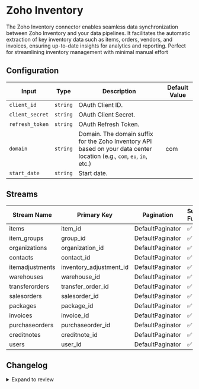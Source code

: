 # Zoho Inventory
The Zoho Inventory connector  enables seamless data synchronization between Zoho Inventory and your data pipelines. It facilitates the automatic extraction of key inventory data such as items, orders, vendors, and invoices, ensuring up-to-date insights for analytics and reporting. Perfect for streamlining inventory management with minimal manual effort

## Configuration

| Input | Type | Description | Default Value |
|-------|------|-------------|---------------|
| `client_id` | `string` | OAuth Client ID.  |  |
| `client_secret` | `string` | OAuth Client Secret.  |  |
| `refresh_token` | `string` | OAuth Refresh Token.  |  |
| `domain` | `string` | Domain. The domain suffix for the Zoho Inventory API based on your data center location (e.g., `com`, `eu`, `in`, etc.) | com |
| `start_date` | `string` | Start date.  |  |

## Streams
| Stream Name | Primary Key | Pagination | Supports Full Sync | Supports Incremental |
|-------------|-------------|------------|---------------------|----------------------|
| items | item_id | DefaultPaginator | ✅ |  ❌  |
| item_groups | group_id | DefaultPaginator | ✅ |  ❌  |
| organizations | organization_id | DefaultPaginator | ✅ |  ❌  |
| contacts | contact_id | DefaultPaginator | ✅ |  ❌  |
| itemadjustments | inventory_adjustment_id | DefaultPaginator | ✅ |  ❌  |
| warehouses | warehouse_id | DefaultPaginator | ✅ |  ❌  |
| transferorders | transfer_order_id | DefaultPaginator | ✅ |  ❌  |
| salesorders | salesorder_id | DefaultPaginator | ✅ |  ❌  |
| packages | package_id | DefaultPaginator | ✅ |  ✅  |
| invoices | invoice_id | DefaultPaginator | ✅ |  ✅  |
| purchaseorders | purchaseorder_id | DefaultPaginator | ✅ |  ❌  |
| creditnotes | creditnote_id | DefaultPaginator | ✅ |  ❌  |
| users | user_id | DefaultPaginator | ✅ |  ❌  |

## Changelog

<details>
  <summary>Expand to review</summary>

| Version          | Date              | Pull Request | Subject        |
|------------------|-------------------|--------------|----------------|
| 0.0.36 | 2025-09-30 | [66944](https://github.com/airbytehq/airbyte/pull/66944) | Update dependencies |
| 0.0.35 | 2025-09-24 | [66467](https://github.com/airbytehq/airbyte/pull/66467) | Update dependencies |
| 0.0.34 | 2025-09-09 | [65715](https://github.com/airbytehq/airbyte/pull/65715) | Update dependencies |
| 0.0.33 | 2025-08-23 | [65413](https://github.com/airbytehq/airbyte/pull/65413) | Update dependencies |
| 0.0.32 | 2025-08-09 | [64842](https://github.com/airbytehq/airbyte/pull/64842) | Update dependencies |
| 0.0.31 | 2025-08-02 | [64365](https://github.com/airbytehq/airbyte/pull/64365) | Update dependencies |
| 0.0.30 | 2025-07-26 | [64090](https://github.com/airbytehq/airbyte/pull/64090) | Update dependencies |
| 0.0.29 | 2025-07-19 | [63625](https://github.com/airbytehq/airbyte/pull/63625) | Update dependencies |
| 0.0.28 | 2025-07-12 | [63202](https://github.com/airbytehq/airbyte/pull/63202) | Update dependencies |
| 0.0.27 | 2025-07-05 | [62676](https://github.com/airbytehq/airbyte/pull/62676) | Update dependencies |
| 0.0.26 | 2025-06-28 | [62270](https://github.com/airbytehq/airbyte/pull/62270) | Update dependencies |
| 0.0.25 | 2025-06-21 | [61745](https://github.com/airbytehq/airbyte/pull/61745) | Update dependencies |
| 0.0.24 | 2025-06-15 | [61197](https://github.com/airbytehq/airbyte/pull/61197) | Update dependencies |
| 0.0.23 | 2025-05-24 | [60756](https://github.com/airbytehq/airbyte/pull/60756) | Update dependencies |
| 0.0.22 | 2025-05-10 | [59973](https://github.com/airbytehq/airbyte/pull/59973) | Update dependencies |
| 0.0.21 | 2025-05-04 | [59532](https://github.com/airbytehq/airbyte/pull/59532) | Update dependencies |
| 0.0.20 | 2025-04-26 | [58943](https://github.com/airbytehq/airbyte/pull/58943) | Update dependencies |
| 0.0.19 | 2025-04-19 | [58549](https://github.com/airbytehq/airbyte/pull/58549) | Update dependencies |
| 0.0.18 | 2025-04-13 | [57386](https://github.com/airbytehq/airbyte/pull/57386) | Update dependencies |
| 0.0.17 | 2025-03-29 | [56835](https://github.com/airbytehq/airbyte/pull/56835) | Update dependencies |
| 0.0.16 | 2025-03-22 | [56333](https://github.com/airbytehq/airbyte/pull/56333) | Update dependencies |
| 0.0.15 | 2025-03-09 | [55653](https://github.com/airbytehq/airbyte/pull/55653) | Update dependencies |
| 0.0.14 | 2025-03-01 | [55161](https://github.com/airbytehq/airbyte/pull/55161) | Update dependencies |
| 0.0.13 | 2025-02-23 | [54638](https://github.com/airbytehq/airbyte/pull/54638) | Update dependencies |
| 0.0.12 | 2025-02-16 | [54124](https://github.com/airbytehq/airbyte/pull/54124) | Update dependencies |
| 0.0.11 | 2025-02-08 | [53602](https://github.com/airbytehq/airbyte/pull/53602) | Update dependencies |
| 0.0.10 | 2025-02-01 | [53120](https://github.com/airbytehq/airbyte/pull/53120) | Update dependencies |
| 0.0.9 | 2025-01-25 | [52555](https://github.com/airbytehq/airbyte/pull/52555) | Update dependencies |
| 0.0.8 | 2025-01-18 | [51934](https://github.com/airbytehq/airbyte/pull/51934) | Update dependencies |
| 0.0.7 | 2025-01-11 | [51466](https://github.com/airbytehq/airbyte/pull/51466) | Update dependencies |
| 0.0.6 | 2024-12-28 | [50834](https://github.com/airbytehq/airbyte/pull/50834) | Update dependencies |
| 0.0.5 | 2024-12-21 | [50389](https://github.com/airbytehq/airbyte/pull/50389) | Update dependencies |
| 0.0.4 | 2024-12-14 | [49448](https://github.com/airbytehq/airbyte/pull/49448) | Update dependencies |
| 0.0.3 | 2024-10-29 | [47862](https://github.com/airbytehq/airbyte/pull/47862) | Update dependencies |
| 0.0.2 | 2024-10-28 | [47605](https://github.com/airbytehq/airbyte/pull/47605) | Update dependencies |
| 0.0.1 | 2024-10-19 | | Initial release by [@bishalbera](https://github.com/bishalbera) via Connector Builder |

</details>
